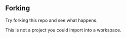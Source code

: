## Forking
Try forking this repo and see what happens.

This is not a project you could import into a workspace.
